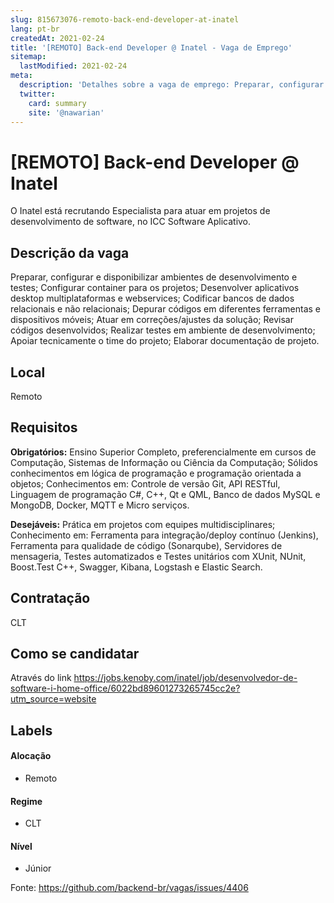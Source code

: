 ```yaml
---
slug: 815673076-remoto-back-end-developer-at-inatel
lang: pt-br
createdAt: 2021-02-24
title: '[REMOTO] Back-end Developer @ Inatel - Vaga de Emprego'
sitemap:
  lastModified: 2021-02-24
meta:
  description: 'Detalhes sobre a vaga de emprego: Preparar, configurar e disponibilizar ambientes de desenvolvimento e testes; Configurar container para os projetos; Desenvolver aplicativos desktop multiplataformas e webservices; Codificar bancos de dados relacionais e não relacionais; Depurar códigos em diferentes ferramentas e dispositivos móveis; Atuar em correções/ajustes da solução; Revisar códigos desenvolvidos; Realizar testes em ambiente de desenvolvimento; Apoiar tecnicamente o time do projeto; Elaborar documentação de projeto.'
  twitter:
    card: summary
    site: '@nawarian'
---
```


# [REMOTO] Back-end Developer @ Inatel

O Inatel está recrutando Especialista para atuar em projetos de desenvolvimento de software, no ICC Software Aplicativo.

## Descrição da vaga

Preparar, configurar e disponibilizar ambientes de desenvolvimento e testes;
Configurar container para os projetos;
Desenvolver aplicativos desktop multiplataformas e webservices;
Codificar bancos de dados relacionais e não relacionais;
Depurar códigos em diferentes ferramentas e dispositivos móveis;
Atuar em correções/ajustes da solução;
Revisar códigos desenvolvidos;
Realizar testes em ambiente de desenvolvimento;
Apoiar tecnicamente o time do projeto;
Elaborar documentação de projeto.

## Local

Remoto

## Requisitos

**Obrigatórios:**
Ensino Superior Completo, preferencialmente em cursos de Computação, Sistemas de Informação ou Ciência da Computação;
Sólidos conhecimentos em lógica de programação e programação orientada a objetos;
Conhecimentos em: Controle de versão Git, API RESTful, Linguagem de programação C#, C++, Qt e QML, Banco de dados MySQL e MongoDB, Docker, MQTT e Micro serviços.

**Desejáveis:**
Prática em projetos com equipes multidisciplinares;
Conhecimento em: Ferramenta para integração/deploy contínuo (Jenkins), Ferramenta para qualidade de código (Sonarqube), Servidores de mensageria, Testes automatizados e Testes unitários com XUnit, NUnit, Boost.Test C++, Swagger, Kibana, Logstash e Elastic Search.



## Contratação

CLT

## Como se candidatar

Através do link https://jobs.kenoby.com/inatel/job/desenvolvedor-de-software-i-home-office/6022bd89601273265745cc2e?utm_source=website

## Labels

#### Alocação
- Remoto

#### Regime
- CLT

#### Nível
- Júnior





Fonte: https://github.com/backend-br/vagas/issues/4406